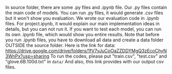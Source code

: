 In source folder, there are some .py files and .ipynb file. Our .py files contain the main code
of models. You can run .py files, it would generate .csv files but it won't show you evaluation. 
We wrote our evaluation code in .ipynb files. For project.ipynb, it would explain our main
implementation ideas in details, but you can not run it. If you want to test each model, you 
can run its own .ipynb file, which would show you entire results. Note that before you run .ipynb 
files, you have to download all data and create a data folder OUTSIDE the source folder. Here is the 
link for data: 
https://drive.google.com/drive/folders/1fV7vJuCoOaZZDDYMgQ3zEcoChyN3WnPx?usp=sharing
To run the codes, please put "train.csv", "test.csv" and "glove.6B.100d.txt" in `data/`
And also, this link provides with our output csv files.
